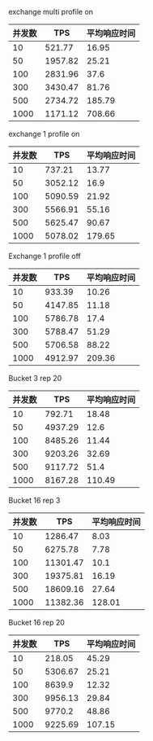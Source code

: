 exchange multi profile on 

| 并发数 | TPS     | 平均响应时间 |
| ------ | ------- | ------------ |
| 10     | 521.77  | 16.95        |
| 50     | 1957.82 | 25.21        |
| 100    | 2831.96 | 37.6         |
| 300    | 3430.47 | 81.76        |
| 500    | 2734.72 | 185.79       |
| 1000   | 1171.12 | 708.66       |

exchange 1 profile on

| 并发数 | TPS     | 平均响应时间 |
| ------ | ------- | ------------ |
| 10     | 737.21  | 13.77        |
| 50     | 3052.12 | 16.9         |
| 100    | 5090.59 | 21.92        |
| 300    | 5566.91 | 55.16        |
| 500    | 5625.47 | 90.67        |
| 1000   | 5078.02 | 179.65       |

Exchange 1 profile off

| 并发数 | TPS     | 平均响应时间 |
| ------ | ------- | ------------ |
| 10     | 933.39  | 10.26        |
| 50     | 4147.85 | 11.18        |
| 100    | 5786.78 | 17.4         |
| 300    | 5788.47 | 51.29        |
| 500    | 5706.58 | 88.22        |
| 1000   | 4912.97 | 209.36       |

Bucket 3 rep 20

| 并发数 | TPS     | 平均响应时间 |
| ------ | ------- | ------------ |
| 10     | 792.71  | 18.48        |
| 50     | 4937.29 | 12.6         |
| 100    | 8485.26 | 11.44        |
| 300    | 9203.26 | 32.69        |
| 500    | 9117.72 | 51.4         |
| 1000   | 8167.28 | 110.49       |

Bucket 16 rep 3

| 并发数 | TPS      | 平均响应时间 |
| ------ | -------- | ------------ |
| 10     | 1286.47  | 8.03         |
| 50     | 6275.78  | 7.78         |
| 100    | 11301.47 | 10.1         |
| 300    | 19375.81 | 16.19        |
| 500    | 18609.16 | 27.64        |
| 1000   | 11382.36 | 128.01       |

Bucket 16 rep 20

| 并发数 | TPS     | 平均响应时间 |
| ------ | ------- | ------------ |
| 10     | 218.05  | 45.29        |
| 50     | 5306.67 | 25.21        |
| 100    | 8639.9  | 12.32        |
| 300    | 9956.13 | 29.84        |
| 500    | 9770.2  | 48.86        |
| 1000   | 9225.69 | 107.15       |